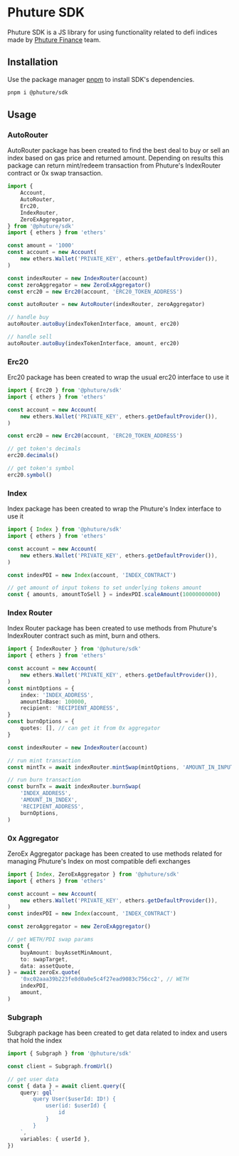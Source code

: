 # Phuture SDK

Phuture SDK is a JS library for using functionality related to defi indices made by [Phuture Finance](https://www.phuture.finance/) team.

## Installation

Use the package manager [pnpm](https://pnpm.io/) to install SDK's dependencies.

```bash
pnpm i @phuture/sdk
```

## Usage

### AutoRouter

AutoRouter package has been created to find the best deal to buy or sell an index based on gas price and returned amount. Depending on results this package can return mint/redeem transaction from Phuture's IndexRouter contract or 0x swap transaction.

```typescript
import {
	Account,
	AutoRouter,
	Erc20,
	IndexRouter,
	ZeroExAggregator,
} from '@phuture/sdk'
import { ethers } from 'ethers'

const amount = '1000'
const account = new Account(
	new ethers.Wallet('PRIVATE_KEY', ethers.getDefaultProvider()),
)

const indexRouter = new IndexRouter(account)
const zeroAggregator = new ZeroExAggregator()
const erc20 = new Erc20(account, 'ERC20_TOKEN_ADDRESS')

const autoRouter = new AutoRouter(indexRouter, zeroAggregator)

// handle buy
autoRouter.autoBuy(indexTokenInterface, amount, erc20)

// handle sell
autoRouter.autoBuy(indexTokenInterface, amount, erc20)
```

### Erc20

Erc20 package has been created to wrap the usual erc20 interface to use it

```typescript
import { Erc20 } from '@phuture/sdk'
import { ethers } from 'ethers'

const account = new Account(
	new ethers.Wallet('PRIVATE_KEY', ethers.getDefaultProvider()),
)

const erc20 = new Erc20(account, 'ERC20_TOKEN_ADDRESS')

// get token's decimals
erc20.decimals()

// get token's symbol
erc20.symbol()
```

### Index

Index package has been created to wrap the Phuture's Index interface to use it

```typescript
import { Index } from '@phuture/sdk'
import { ethers } from 'ethers'

const account = new Account(
	new ethers.Wallet('PRIVATE_KEY', ethers.getDefaultProvider()),
)

const indexPDI = new Index(account, 'INDEX_CONTRACT')

// get amount of input tokens to set underlying tokens amount
const { amounts, amountToSell } = indexPDI.scaleAmount(10000000000)
```

### Index Router

Index Router package has been created to use methods from Phuture's IndexRouter contract such as mint, burn and others.

```typescript
import { IndexRouter } from '@phuture/sdk'
import { ethers } from 'ethers'

const account = new Account(
	new ethers.Wallet('PRIVATE_KEY', ethers.getDefaultProvider()),
)
const mintOptions = {
	index: 'INDEX_ADDRESS',
	amountInBase: 100000,
	recipient: 'RECIPIENT_ADDRESS',
}
const burnOptions = {
	quotes: [], // can get it from 0x aggregator
}

const indexRouter = new IndexRouter(account)

// run mint transaction
const mintTx = await indexRouter.mintSwap(mintOptions, 'AMOUNT_IN_INPUT_TOKEN')

// run burn transaction
const burnTx = await indexRouter.burnSwap(
	'INDEX_ADDRESS',
	'AMOUNT_IN_INDEX',
	'RECIPIENT_ADDRESS',
	burnOptions,
)
```

### 0x Aggregator

ZeroEx Aggregator package has been created to use methods related for managing Phuture's Index on most compatible defi exchanges

```typescript
import { Index, ZeroExAggregator } from '@phuture/sdk'
import { ethers } from 'ethers'

const account = new Account(
	new ethers.Wallet('PRIVATE_KEY', ethers.getDefaultProvider()),
)
const indexPDI = new Index(account, 'INDEX_CONTRACT')

const zeroAggregator = new ZeroExAggregator()

// get WETH/PDI swap params
const {
	buyAmount: buyAssetMinAmount,
	to: swapTarget,
	data: assetQuote,
} = await zeroEx.quote(
	'0xc02aaa39b223fe8d0a0e5c4f27ead9083c756cc2', // WETH
	indexPDI,
	amount,
)
```

### Subgraph

Subgraph package has been created to get data related to index and users that hold the index

```typescript
import { Subgraph } from '@phuture/sdk'

const client = Subgraph.fromUrl()

// get user data
const { data } = await client.query({
	query: gql`
		query User($userId: ID!) {
			user(id: $userId) {
				id
			}
		}
	`,
	variables: { userId },
})
```
